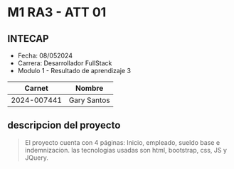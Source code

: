# M1 RA3 - ATT 01
## INTECAP
- Fecha: 08/052024
- Carrera: Desarrollador FullStack
- Modulo 1 - Resultado de aprendizaje 3

|Carnet|Nombre|
|------|------|
|2024-007441|Gary Santos|

## descripcion del proyecto
> El proyecto cuenta con 4 páginas: Inicio,
 empleado, sueldo base e indemnizacion.
 las tecnologias usadas son html, bootstrap, css, JS y JQuery.